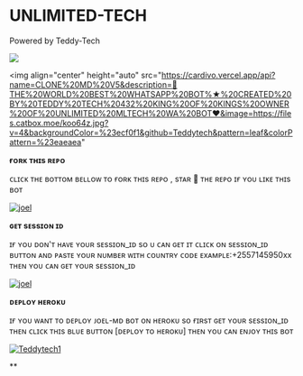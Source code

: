 # UNLIMITED-TECH
Powered by Teddy-Tech 



<a><img src='https://i.imgur.com/LyHic3i.gif'/></a>



<img align="center" height="auto"
src="https://cardivo.vercel.app/api?name=CLONE%20MD%20V5&description=🥂THE%20WORLD%20BEST%20WHATSAPP%20BOT%★%20CREATED%20BY%20TEDDY%20TECH%20432%20KING%20OF%20KINGS%20OWNER%20OF%20UNLIMITED%20MLTECH%20WA%20BOT♥️&image=https://files.catbox.moe/koo64z.jpg?v=4&backgroundColor=%23ecf0f1&github=Teddytech&pattern=leaf&colorPattern=%23eaeaea"







**ғᴏʀᴋ ᴛʜɪs ʀᴇᴘᴏ**





ᴄʟɪᴄᴋ ᴛʜᴇ ʙᴏᴛᴛᴏᴍ ʙᴇʟʟᴏᴡ ᴛᴏ ғᴏʀᴋ ᴛʜɪs ʀᴇᴘᴏ , sᴛᴀʀ 🌟 ᴛʜᴇ ʀᴇᴘᴏ ɪғ ʏᴏᴜ ʟɪᴋᴇ ᴛʜɪs ʙᴏᴛ



<a href='https://github.com/Teddytech1/UNLIMITED-TECH/fork' target="_blank"><img alt='joel' src='https://img.shields.io/badge/FORK REPO-h?color=navy&style=for-the-badge&logo=visualstudiocode'/></a></p>



**ɢᴇᴛ sᴇssɪᴏɴ ɪᴅ**







ɪғ ʏᴏᴜ ᴅᴏɴ'ᴛ ʜᴀᴠᴇ ʏᴏᴜʀ sᴇssɪᴏɴ_ɪᴅ sᴏ ᴜ ᴄᴀɴ ɢᴇᴛ ɪᴛ ᴄʟɪᴄᴋ ᴏɴ sᴇssɪᴏɴ_ɪᴅ ʙᴜᴛᴛᴏɴ ᴀɴᴅ ᴘᴀsᴛᴇ ʏᴏᴜʀ ɴᴜᴍʙᴇʀ ᴡɪᴛʜ ᴄᴏᴜɴᴛʀʏ ᴄᴏᴅᴇ ᴇxᴀᴍᴘʟᴇ:+2557145950xx ᴛʜᴇɴ ʏᴏᴜ ᴄᴀɴ ɢᴇᴛ ʏᴏᴜʀ sᴇssɪᴏɴ_ɪᴅ




<a href='https://session-site-navy.vercel.app' target="_blank"><img alt='joel' src='https://img.shields.io/badge/PAIR CODE-h?color=navy&style=for-the-badge&logo=visualstudiocode'/></a></p>


 
**ᴅᴇᴘʟᴏʏ ʜᴇʀᴏᴋᴜ**






ɪғ ʏᴏᴜ ᴡᴀɴᴛ ᴛᴏ ᴅᴇᴘʟᴏʏ ᴊᴏᴇʟ-ᴍᴅ ʙᴏᴛ ᴏɴ ʜᴇʀᴏᴋᴜ sᴏ ғɪʀsᴛ ɢᴇᴛ ʏᴏᴜʀ sᴇssɪᴏɴ_ɪᴅ ᴛʜᴇɴ ᴄʟɪᴄᴋ ᴛʜɪs ʙʟᴜᴇ ʙᴜᴛᴛᴏɴ [ᴅᴇᴘʟᴏʏ ᴛᴏ ʜᴇʀᴏᴋᴜ] ᴛʜᴇɴ ʏᴏᴜ ᴄᴀɴ ᴇɴᴊᴏʏ ᴛʜɪs ʙᴏᴛ

 

<a href='https://deploy-your-own-bot.netlify.app' target="_blank"><img alt='Teddytech1' src='https://img.shields.io/badge/HEROKU-h?color=navy&style=for-the-badge&logo=visualstudiocode'/></a></p>



**
